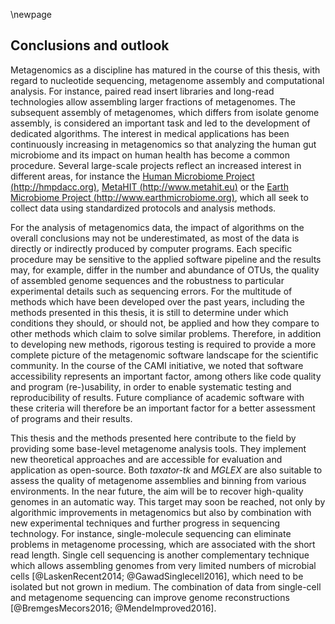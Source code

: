 \newpage

## Conclusions and outlook

Metagenomics as a discipline has matured in the course of this thesis, with regard to nucleotide sequencing, metagenome assembly and computational analysis. For instance, paired read insert libraries and long-read technologies allow assembling larger fractions of metagenomes. The subsequent assembly of metagenomes, which differs from isolate genome assembly, is considered an important task and led to the development of dedicated algorithms. The interest in medical applications has been continuously increasing in metagenomics so that analyzing the human gut microbiome and its impact on human health has become a common procedure. Several large-scale projects reflect an increased interest in different areas, for instance the [Human Microbiome Project (http://hmpdacc.org)](http://hmpdacc.org/), [MetaHIT (http://www.metahit.eu)](http://www.metahit.eu/) or the [Earth Microbiome Project (http://www.earthmicrobiome.org)](http://www.earthmicrobiome.org/), which all seek to collect data using standardized protocols and analysis methods.

For the analysis of metagenomics data, the impact of algorithms on the overall conclusions may not be underestimated, as most of the data is directly or indirectly produced by computer programs. Each specific procedure may be sensitive to the applied software pipeline and the results may, for example, differ in the number and abundance of OTUs, the quality of assembled genome sequences and the robustness to particular experimental details such as sequencing errors. For the multitude of methods which have been developed over the past years, including the methods presented in this thesis, it is still to determine under which conditions they should, or should not, be applied and how they compare to other methods which claim to solve similar problems. Therefore, in addition to developing new methods, rigorous testing is required to provide a more complete picture of the metagenomic software landscape for the scientific community. In the course of the CAMI initiative, we noted that software accessibility represents an important factor, among others like code quality and program (re-)usability, in order to enable systematic testing and reproducibility of results. Future compliance of academic software with these criteria will therefore be an important factor for a better assessment of programs and their results.

This thesis and the methods presented here contribute to the field by providing some base-level metagenome analysis tools. They implement new theoretical approaches and are accessible for evaluation and application as open-source. Both *taxator-tk* and *MGLEX* are also suitable to assess the quality of metagenome assemblies and binning from various environments. In the near future, the aim will be to recover high-quality genomes in an automatic way. This target may soon be reached, not only by algorithmic improvements in metagenomics but also by combination with new experimental techniques and further progress in sequencing technology. For instance, single-molecule sequencing can eliminate problems in metagenome processing, which are associated with the short read length. Single cell sequencing is another complementary technique which allows assembling genomes from very limited numbers of microbial cells [@LaskenRecent2014; @GawadSinglecell2016], which need to be isolated but not grown in medium. The combination of data from single-cell and metagenome sequencing can improve genome reconstructions [@BremgesMecors2016; @MendeImproved2016].
